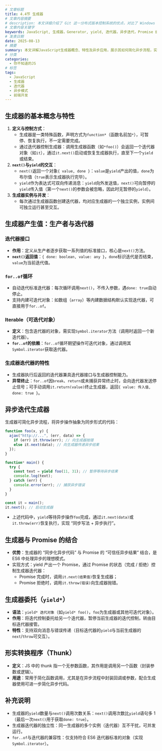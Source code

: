 ```yaml
---
# 文章标题
title: 4.4节 生成器
# 文章内容摘要
# description: 本文详细介绍了 Git 这一分布式版本控制系统的优点，对比了 Windows 与 macOS/Linux 系统下的常用命令，讲解了 vim 操作模式及常用命令，还阐述了 Git 的基本配置、特定项目配置和命令缩写设置等内容。
# 文章内容关键字
keywords: JavaScript, 生成器，Generator, yield, 迭代器，异步迭代，Promise 结合，yield*
# 发表日期
date: 2025-08-13
# 摘要
summary: 本文详解JavaScript生成器概念、特性及异步应用，展示其如何简化异步流程，实现同步写法与异步执行。
# 分类
categories:
  - 你不知道的JS
# 标签
tags:
  - JavaScript
  - 生成器
  - 迭代器
  - 异步模式
  - 前端开发
---
```


## 生成器的基本概念与特性

1. **定义与控制方式**：
   - 生成器是一类特殊函数，声明方式为`function*`（函数名前加`*`），可暂停、恢复执行，不一定需要完成。
   - 通过迭代器控制生成器：调用生成器函数（如`*foo()`）会返回一个迭代器对象（如`it`），通过`it.next()`启动或恢复生成器执行，直至下一个`yield`或结束。
2. **`next()`与`yield`的交互**：
   - `next()`返回一个对象`{ value, done }`：`value`是`yield`产出的值，`done`为布尔值（`true`表示生成器执行完毕）。
   - `yield`作为表达式可双向传递消息：`yield`向外发送值，`next()`可向暂停的`yield`传入值（第一个`next()`的参数会被忽略，因此时无暂停的`yield`）。
3. **生成器实例与并发**：
   - 每次通过生成器函数创建迭代器，均对应生成器的一个独立实例，实例间可独立运行甚至交互。

## 生成器产生值：生产者与迭代器

### 迭代器接口

- **作用**：定义从生产者逐步获取一系列值的标准接口，核心是`next()`方法。
- **`next()`返回值**：`{ done: boolean, value: any }`，`done`标识迭代是否结束，`value`为当前迭代值。

### `for..of`循环

- 自动迭代标准迭代器：每次循环调用`next()`，不传入参数，遇`done: true`自动停止。
- 支持内建可迭代对象：如数组（`array`）等内建数据结构默认实现迭代器，可直接用于`for..of`。

### Iterable（可迭代对象）

- **定义**：包含迭代器的对象，需实现`Symbol.iterator`方法（调用时返回一个新迭代器）。
- **`for..of`的依赖**：`for..of`循环期望操作可迭代对象，通过调用其`Symbol.iterator`获取迭代器。

### 生成器迭代器的特性

- 生成器执行后返回的迭代器兼具迭代器接口与生成器控制能力。
- **异常终止**：`for..of`因`break`、`return`或未捕获异常终止时，会向迭代器发送停止信号；可手动调用`it.return(value)`终止生成器，返回`{ value: 传入值, done: true }`。

## 异步迭代生成器

生成器可简化异步流程，将异步操作抽象为同步形式的代码：

```js
function foo(x, y) {
  ajax("http://...", (err, data) => {
    if (err) it.throw(err); // 向生成器抛错
    else it.next(data); // 向生成器传递异步结果
  });
}

function* main() {
  try {
    const text = yield foo(11, 31); // 暂停等待异步结果
    console.log(text);
  } catch (err) {
    console.error(err); // 捕获异步错误
  }
}

const it = main();
it.next(); // 启动生成器
```

- 上述代码中，`yield`等待异步操作`foo`完成，通过`it.next(data)`或`it.throw(err)`恢复执行，实现 “同步写法 + 异步执行”。

## 生成器与 Promise 的结合

- **优势**：生成器的 “同步化异步代码” 与 Promise 的 “可信任异步结果” 结合，是 ES6 中处理异步的理想模式。
- 实现方式：yield 产出一个 Promise，通过 Promise 的状态（完成 / 拒绝）控制生成器迭代器：
  - Promise 完成时，调用`it.next(结果值)`恢复生成器；
  - Promise 拒绝时，调用`it.throw(错误)`向生成器抛错。

## 生成器委托（`yield*`）

- **语法**：`yield* 迭代对象`（如`yield* foo()`，`foo`为生成器或其他可迭代对象）。
- **作用**：将迭代控制委托给另一个迭代器，暂停当前生成器的迭代控制，转由目标迭代器接管。
- **特性**：支持双向消息与错误传递（目标迭代器的`yield`与当前生成器的`next`/`throw`可交互）。

## 形实转换程序（Thunk）

- **定义**：JS 中的 thunk 指一个无参数函数，其作用是调用另一个函数（封装参数或逻辑）。
- **用途**：常用于简化函数调用，尤其是在异步流程中封装回调或参数，配合生成器使用可进一步简化异步代码。

## 补充说明

- 生成器的`yield`数量与`next()`调用次数关系：`next()`调用次数比`yield`语句多 1（最后一次`next()`用于获取`done: true`）。
- 生成器迭代器的独立性：同一生成器的多个实例（迭代器）互不干扰，可并发运行。
- `for..of`与迭代器的兼容性：仅支持符合 ES6 迭代器标准的对象（实现`Symbol.iterator`）。
